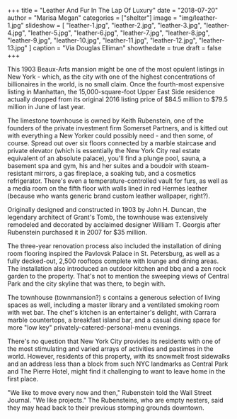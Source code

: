 +++
title = "Leather And Fur In The Lap Of Luxury"
date = "2018-07-20"
author = "Marisa Megan"
categories = ["shelter"]
image = "img/leather-1.jpg"
slideshow = [
  "leather-1.jpg",
  "leather-2.jpg",
  "leather-3.jpg",
  "leather-4.jpg",
  "leather-5.jpg",
  "leather-6.jpg",
  "leather-7.jpg",
  "leather-8.jpg",
  "leather-9.jpg",
  "leather-10.jpg",
  "leather-11.jpg",
  "leather-12.jpg",
  "leather-13.jpg"
]
caption = "Via Douglas Elliman"
showthedate = true
draft = false
+++

This 1903 Beaux-Arts mansion might be one of the most opulent listings in New York - which, as the city with one of the highest concentrations of billionaires in the world, is no small claim. Once the fourth-most expensive listing in Manhattan, the 15,000-square-foot Upper East Side residence actually dropped from its original 2016 listing price of $84.5 million to $79.5 million in June of last year.

The limestone townhouse is owned by Keith Rubenstein, one of the founders of the private investment firm Somerset Partners, and is kitted out with everything a New Yorker could possibly need - and then some, of course. Spread out over six floors connected by a marble staircase and private elevator (which is essentially the New York City real estate equivalent of an absolute palace), you'll find a plunge pool, sauna, a basement spa and gym, his and her suites and a boudoir with steam-resistant mirrors, a gas fireplace, a soaking tub, and a cosmetics refrigerator. There's even a temperature-controlled vault for furs, as well as a media room on the fifth floor with walls lined in red Hermès leather (because who wants generic brand custom leather wallpaper, right?).

Originally designed and constructed in 1903 by John H. Duncan, the legendary architect of Grant's Tomb, the townhouse was extensively remodeled and decorated by acclaimed designer William T. Georgis after Rubenstein purchased it in 2007 for $35 million.

The three-year renovation process also included the installation of dining room flooring inspired the Pavlovsk Palace in St. Petersburg, as well as a fully decked-out, 2,500 rooftops complete with lounge and dining areas. The installation also introduced an outdoor kitchen and bbq and a zen rock garden to the property. That's not to mention the sweeping views of Central Park and the city skyline that was there, to begin with.

The townhouse (townmansion?) s contains a generous selection of living spaces as well, including a master library and a ventilated smoking room with wet bar. The chef's kitchen is an entertainer's delight, with Carrara marble countertops, a breakfast island bar, and a casual dining space for more "low key" privately-catered-personal-menu evenings.

There's no question that New York City provides its residents with one of the most stimulating and varied arrays of activities and pastimes in the world. However, residents of this property, with its snowmelt frost sidewalks and an address less than a block from such NYC landmarks as Central Park and The Pierre Hotel, might find it challenging to want to leave home in the first place.

"We like to move every now and then," Rubenstein told the Wall Street Journal. "We like projects." The Rubensteins, who are empty nesters, said they may head back to their previous stomping grounds downtown.
